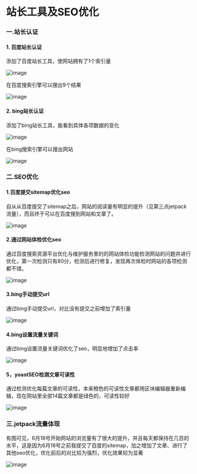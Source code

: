# 站长工具及SEO优化
### 一.站长认证
#### 1. 百度站长认证

添加了百度站长工具，使网站拥有了1个索引量

![image](https://github.com/tissues00/tissues00.me/blob/master/images/%E7%99%BE%E5%BA%A6%E7%B4%A2%E5%BC%95.png)

在百度搜索引擎可以搜出9个结果

![image](https://github.com/tissues00/tissues00.me/blob/master/images/baidusite.png)
#### 2. bing站长认证
添加了bing站长工具，能看到具体各项数据的变化

![image](https://github.com/tissues00/tissues00.me/blob/master/images/%E5%BF%85%E5%BA%94%E7%B4%A2%E5%BC%95%E6%B5%81%E9%87%8F.png)

在bing搜索引擎可以搜出网站

![image](https://github.com/tissues00/tissues00.me/blob/master/images/bingsite.png)

### 二.SEO优化
#### 1.百度提交sitemap优化seo
自从从百度提交了sitemap之后，网站的阅读量有明显的提升（见第三点jetpack流量），而且终于可以在百度搜到网站和文章了。

![image](https://github.com/tissues00/tissues00.me/blob/master/images/%E6%8F%90%E4%BA%A4sitemap%E4%BC%98%E5%8C%96.png)
#### 2.通过网站体检优化seo
通过百度搜索资源平台优化与维护服务里的的网站体检功能检测网站的问题并进行优化，第一次检测只有80分，检测后进行修复，发现再次体检时网站的各项检测都不错。

![image](https://github.com/tissues00/tissues00.me/blob/master/images/%E7%BD%91%E7%AB%99%E4%BD%93%E6%A3%80seo%E4%BC%98%E5%8C%96.png)

#### 3.bing手动提交url
通过bing手动提交url，对比没有提交之前增加了索引量

![image](https://github.com/tissues00/tissues00.me/blob/master/images/bing%E6%89%8B%E5%8A%A8%E6%8F%90%E4%BA%A4url.png)

#### 4.bing设置流量关键词
通过bing设置流量关键词优化了seo，明显地增加了点击率

![image](https://github.com/tissues00/tissues00.me/blob/master/images/bing%E8%AE%BE%E7%BD%AE%E6%B5%81%E9%87%8F%E5%85%B3%E9%94%AE%E8%AF%8D.png)

#### 5，yoastSEO检测文章可读性
通过检测优化每篇文章的可读性，本来橙色的可读性文章都用区块编辑器重新编辑，现在网站里全部14篇文章都是绿色的，可读性较好

![image](https://github.com/tissues00/tissues00.me/blob/master/images/seo14%E7%AF%87%E5%8F%AF%E8%AF%BB%E6%80%A7%E4%BC%98%E8%89%AF.png)
### 三.jetpack流量体现

有图可见，6月18号开始网站的浏览量有了很大的提升，并且每天都保持在几百的水平，这是因为6月18号之前我提交了百度的sitemap，加之增加了文章、进行了其他seo优化，优化前后的对比较为强烈，优化效果较为显著

![image](https://github.com/tissues00/tissues00.me/blob/master/images/jetpack%E6%B5%81%E9%87%8F%E7%BB%9F%E8%AE%A1.png)


